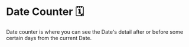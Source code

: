 # Date Counter 🗓️

Date counter is where you can see the Date's detail after or before some certain days from the current Date.
